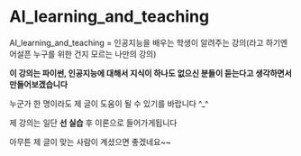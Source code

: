 # AI_learning_and_teaching
AI_learning_and_teaching = 인공지능을 배우는 학생이 알려주는 강의(라고 하기엔 어설픈 누구를 위한 건지 모르는 나만의 강의)

**이 강의는 파이썬, 인공지능에 대해서 지식이 하나도 없으신 분들이 듣는다고 생각하면서 만들어보겠습니다**

누군가 한 명이라도 제 글이 도움이 될 수 있기를 바랍니다 ^_^

제 강의는 일단 **선 실습** 후 이론으로 들어가게됩니다

아무튼 제 글이 맞는 사람이 계셨으면 좋겠네요~~
